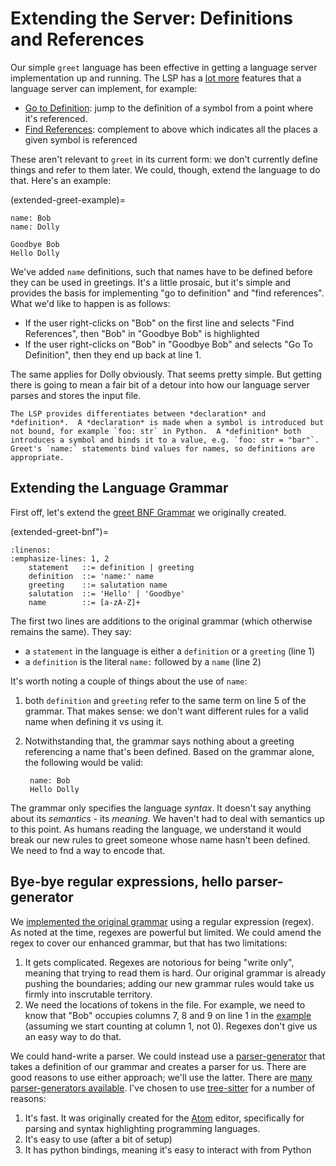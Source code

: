 # Extending the Server: Definitions and References

Our simple `greet` language has been effective in getting a language server implementation up and running.  The LSP has a [lot more](https://microsoft.github.io/language-server-protocol/specifications/lsp/3.17/specification/#languageFeatures) features that a language server can implement, for example:

* [Go to Definition](https://microsoft.github.io/language-server-protocol/specifications/lsp/3.17/specification/#textDocument_definition): jump to the definition of a symbol from a point where it's referenced.
* [Find References](https://microsoft.github.io/language-server-protocol/specifications/lsp/3.17/specification/#textDocument_references): complement to above which indicates all the places a given symbol is referenced

These aren't relevant to `greet` in its current form: we don't currently define things and refer to them later.  We could, though, extend the language to do that.  Here's an example:

(extended-greet-example)=

```text
name: Bob
name: Dolly

Goodbye Bob
Hello Dolly
```

We've added `name` definitions, such that names have to be defined before they can be used in greetings.  It's a little prosaic, but it's simple and provides the basis for implementing "go to definition" and "find references".  What we'd like to happen is as follows:

* If the user right-clicks on "Bob" on the first line and selects "Find References", then "Bob" in "Goodbye Bob" is highlighted
* If the user right-clicks on "Bob" in "Goodbye Bob" and selects "Go To Definition", then they end up back at line 1.

The same applies for Dolly obviously.  That seems pretty simple.  But getting there is going to mean a fair bit of a detour into how our language server parses and stores the input file.

```{note}
The LSP provides differentiates between *declaration* and *definition*.  A *declaration* is made when a symbol is introduced but not bound, for example `foo: str` in Python.  A *definition* both introduces a symbol and binds it to a value, e.g. `foo: str = "bar"`.  Greet's `name:` statements bind values for names, so definitions are appropriate.
```

## Extending the Language Grammar

First off, let's extend the [greet BNF Grammar](#greet-grammar) we originally created.

(extended-greet-bnf")=

```{code-block} bnf
:linenos:
:emphasize-lines: 1, 2
    statement   ::= definition | greeting
    definition  ::= 'name:' name
    greeting    ::= salutation name
    salutation  ::= 'Hello' | 'Goodbye'
    name        ::= [a-zA-Z]+
```

The first two lines are additions to the original grammar (which otherwise remains the same).  They say:

* a `statement` in the language is either a `definition` or a `greeting` (line 1)
* a `definition` is the literal `name:` followed by a `name` (line 2)

It's worth noting a couple of things about the use of `name`:

1. both `definition` and `greeting` refer to the same term on line 5 of the grammar.  That makes sense: we don't want different rules for a valid name when defining it vs using it.
1. Notwithstanding that, the grammar says nothing about a greeting referencing a name that's been defined.  Based on the grammar alone, the following would be valid:

        name: Bob
        Hello Dolly

The grammar only specifies the language *syntax*.  It doesn't say anything about its *semantics* - its *meaning*.  We haven't had to deal with semantics up to this point.  As humans reading the language, we understand it would break our new rules to greet someone whose name hasn't been defined.  We need to fnd a way to encode that.

## Bye-bye regular expressions, hello parser-generator

We [implemented the original grammar](language-regex) using a regular expression (regex).  As noted at the time, regexes are powerful but limited.  We could amend the regex to cover our enhanced grammar, but that has two limitations:

1. It gets complicated.  Regexes are notorious for being "write only", meaning that trying to read them is hard.  Our original grammar is already pushing the boundaries; adding our new grammar rules would take us firmly into inscrutable territory.
1. We need the locations of tokens in the file.  For example, we need to know that "Bob" occupies columns 7, 8 and 9 on line 1 in the [example](#extended-greet-example) (assuming we start counting at column 1, not 0).  Regexes don't give us an easy way to do that.

We could hand-write a parser.  We could instead use a [parser-generator](https://en.wikipedia.org/wiki/Comparison_of_parser_generators) that takes a definition of our grammar and creates a parser for us.  There are good reasons to use either approach; we'll use the latter.  There are [many parser-generators available](https://en.wikipedia.org/wiki/Comparison_of_parser_generators).  I've chosen to use [tree-sitter](https://tree-sitter.github.io/) for a number of reasons:

1. It's fast. It was originally created for the [Atom](https://github.com/atom) editor, specifically for parsing and syntax highlighting programming languages.
1. It's easy to use (after a bit of setup)
1. It has python bindings, meaning it's easy to interact with from Python
